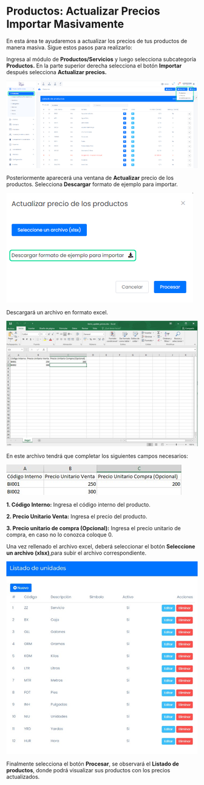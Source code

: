 # Productos: Actualizar Precios Importar Masivamente
En esta área te ayudaremos a actualizar los precios de tus productos de manera masiva. Sigue estos pasos para realizarlo:

Ingresa al módulo de **Productos/Servicios** y luego selecciona subcategoría **Productos.** En la parte superior derecha selecciona el botón **Importar** después selecciona **Actualizar precios.**

![Alt text](img/Actualizar-Precios-Importar-Masivamente_01.jpg)

Posteriormente aparecerá una ventana de **Actualizar** precio de los productos. Selecciona **Descargar** formato de ejemplo para importar.

![Alt text](img/Actualizar-Precios-Importar-Masivamente_02.jpg)

Descargará un archivo en formato excel.

![Alt text](img/Actualizar-Precios-Importar-Masivamente_03.jpg)

En este archivo tendrá que completar los siguientes campos necesarios:

![Alt text](img/Actualizar-Precios-Importar-Masivamente_04.jpg)

**1.  Código Interno:** Ingresa el código interno del producto.

**2.  Precio Unitario Venta:** Ingresa el precio del producto.

**3.  Precio unitario de compra (Opcional):** Ingresa el precio unitario de compra, en caso no lo conozca coloque 0.

Una vez rellenado el archivo excel, deberá seleccionar el botón **Seleccione un archivo (xlsx)**,para subir el archivo correspondiente.

![Alt text](img/Importar-masivamente_05.jpg)

Finalmente selecciona el botón **Procesar**, se observará el **Listado de productos**, donde podrá visualizar sus productos con los precios actualizados.